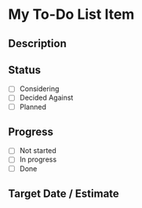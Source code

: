 # My To-Do List Item

## Description

## Status

- [ ] Considering
- [ ] Decided Against
- [ ] Planned

## Progress

- [ ] Not started
- [ ] In progress
- [ ] Done

## Target Date / Estimate